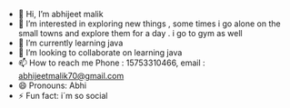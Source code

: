 - 👋 Hi, I’m abhijeet malik
- 👀 I’m interested in exploring new things , some times i go alone on the small towns and explore them for a day . i go to gym as well
- 🌱 I’m currently learning java 
- 💞️ I’m looking to collaborate on learning java 
- 📫 How to reach me Phone : 15753310466, email : abhijeetmalik70@gmail.com
- 😄 Pronouns: Abhi
- ⚡ Fun fact: i´m so social

<!---
abhijeetmalik70/abhijeetmalik70 is a ✨ special ✨ repository because its `README.md` (this file) appears on your GitHub profile.
You can click the Preview link to take a look at your changes.
--->
